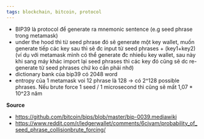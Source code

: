 ```yaml
---
tags: blockchain, bitcoin, protocol
---
```


- BIP39 là protocol để generate ra mnemonic sentence (e.g seed phrase trong metamask)
- under the hood thì từ seed phrase đó sẽ generate một key wallet, muốn generate tiếp các key sau thì sẽ đc input từ seed phrases + (key1+key2) (ví dụ với metamask mình có thể generate đc nhieều key wallet, sau này khi sang máy khác import lại seed phrases thì các key đó cũng sẽ dc re-generate từ seed phrases chứ ko cần phải nhớ)
- dictionary bank của bip39 có 2048 word
- entropy của 1 metamask voi 12 phrase là 128 -> có 2^128 possible phrases. Nếu brute force 1 seed / 1 microsecond thì cũng sẽ mất 1,07 * 10^23 năm

**Source**
- https://github.com/bitcoin/bips/blob/master/bip-0039.mediawiki
- https://www.reddit.com/r/ledgerwallet/comments/6cjvam/probability_of_seed_phrase_collisionbrute_forcing/